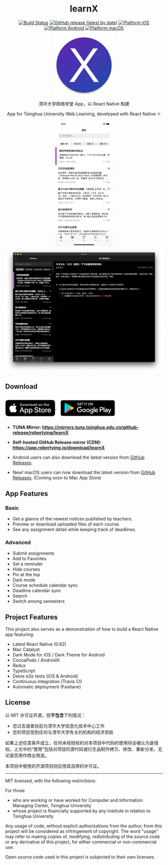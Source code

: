 <div align="center">

<h1>learnX</h1>

[![Build Status](https://travis-ci.com/robertying/learnX.svg?branch=master)](https://travis-ci.com/robertying/learnX)
[![GitHub release (latest by date)](https://img.shields.io/github/v/release/robertying/learnX)](https://github.com/robertying/learnX/releases)
[![Platform iOS](https://img.shields.io/badge/platform-ios-brightgreen)](https://apps.apple.com/cn/app/learnx-thu-web-learning/id1459073115?ls=1)
[![Platform Android](https://img.shields.io/badge/platform-android-brightgreen)](https://play.google.com/store/apps/details?id=io.robertying.learnx&pcampaignid=pcampaignidMKT-Other-global-all-co-prtnr-py-PartBadge-Mar2515-1)
[![Platform macOS](https://img.shields.io/badge/platform-macos-brightgreen)](https://github.com/robertying/learnX/releases)

![logo](./docs/logo.png)

清华大学网络学堂 App，以 React Native 构建

App for Tsinghua University Web Learning, developed with React Native ⚛️

<div align="center">
    <img src="./docs/screenshots/1.png" height="400" />
    <img src="./docs/screenshots/6.png" height="400" />
</div>

</div>

## Download

<a href='https://apps.apple.com/cn/app/learnx-thu-web-learning/id1459073115?ls=1'>
    <img align="center" width=160 alt='Download on the App Store' src='docs/assets/Download_on_the_App_Store_Badge_US-UK_RGB_blk_092917.svg' />
</a>
<a href='https://play.google.com/store/apps/details?id=io.robertying.learnx&pcampaignid=pcampaignidMKT-Other-global-all-co-prtnr-py-PartBadge-Mar2515-1'>
    <img align="center" width=200 alt='Get it on Google Play' src='docs/assets/google-play-badge.svg' />
</a>

- **TUNA Mirror: https://mirrors.tuna.tsinghua.edu.cn/github-release/robertying/learnX**

- **Self-hosted GitHub Release mirror (CDN): https://app.robertying.io/download/learnX**

- Android users can also download the latest version from [GitHub Releases](https://github.com/robertying/learnX/releases).

- New! macOS users can now download the latest version from [GitHub Releases](https://github.com/robertying/learnX/releases). (Coming soon to Mac App Store)

## App Features

### Basic

- Get a glance of the newest notices published by teachers.
- Preview or download uploaded files of each course.
- See any assignment detail while keeping track of deadlines.

### Advanced

- Submit assignments
- Add to Favorites
- Set a reminder
- Hide courses
- Pin at the top
- Dark mode
- Course schedule calendar sync
- Deadline calendar sync
- Search
- Switch among semesters

## Project Features

This project also serves as a demonstration of how to build a React Native app featuring:

- Latest React Native (0.62)
- Mac Catalyst
- Dark Mode for iOS / Dark Theme for Android
- CocoaPods / AndroidX
- Redux
- TypeScript
- Detox e2e tests (iOS & Android)
- Continuous integration (Travis CI)
- Automatic deployment (Fastlane)

## License

以 MIT 许可证开源，但**不包含**下列情况：

- 您过去或者目前为清华大学信息化技术中心工作
- 您的项目受到任何与清华大学有关的机构的经济资助

如果上述任意条件成立，任何未经授权的对本项目中代码的使用将会被认为是侵权。上文中的“使用”包括对项目的源代码或衍生品制作拷贝、修改、重新分发，无论是否用作商业用途。

本项目中使用的开源项目则应用其自带的许可证。

---

MIT licensed, with the following restrictions:

For those

- who are working or have worked for Computer and Information Managing Center, Tsinghua University
- whose project is financially supported by any institute in relation to Tsinghua University

Any usage of code, without explicit authorizations from the author, from this project will be considered as infringement of copyright. The word "usage" may refer to making copies of, modifying, redistributing of the source code or any derivative of this project, for either commercial or non-commercial use.

Open source code used in this project is subjected to their own licenses.
